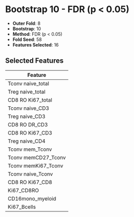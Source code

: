 # Bootstrap 10 - FDR (p < 0.05)

- **Outer Fold**: 8
- **Bootstrap**: 10
- **Method**: FDR (p < 0.05)
- **Fold Seed**: 58
- **Features Selected**: 16

## Selected Features

| Feature |
|---------|
| Tconv naive_total |
| Treg naive_total |
| CD8 RO Ki67_total |
| Tconv naive_CD3 |
| Treg naive_CD3 |
| CD8 RO DR_CD3 |
| CD8  RO Ki67_CD3 |
| Treg naive_CD4 |
| Tconv mem_Tconv |
| Tconv memCD27_Tconv |
| Tconv memKi67_Tconv |
| Tconv naive_Tconv |
| CD8 RO Ki67_CD8 |
| Ki67_CD8RO |
| CD16mono_myeloid |
| Ki67_Bcells |
